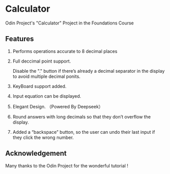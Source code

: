 # Calculator
Odin Project's "Calculator" Project in the Foundations Course

## Features
1. Performs operations accurate to 8 decimal places
2. Full deccimal point support.
   
   Disable the "." button if there’s already a decimal separator in the display to avoid multiple decimal ponits.
3. KeyBoard support added.
4. Input equation can be displayed.
5. Elegant Design. （Powered By Deepseek）
6. Round answers with long decimals so that they don’t overflow the display.
7. Added a “backspace” button, so the user can undo their last input if they click the wrong number.

## Acknowledgement
Many thanks to the Odin Project for the wonderful tutorial !
